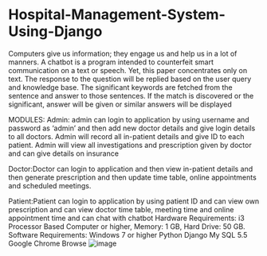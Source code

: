# Hospital-Management-System-Using-Django
Computers give us information; they engage us and help us in a lot of manners. A chatbot is a program intended to counterfeit smart communication on a text or speech. Yet, this paper concentrates only on text.
The response to the question will be replied based on the user query and knowledge base. The significant keywords are fetched from the sentence and answer to those sentences. If the match is discovered or the significant, answer will be given or similar answers will be displayed

MODULES:
Admin: 
	admin can login to application by using username and password as ‘admin’ and then add new doctor details and give login details to all doctors. Admin will record all in-patient details and give ID to each patient. Admin will view all investigations and prescription given by doctor and can give details on insurance

Doctor:Doctor can login to application and then view in-patient details and then generate prescription and then update time table, online appointments and scheduled meetings.

Patient:Patient can login to application by using patient ID and can view own prescription and can view doctor time table, meeting time and online appointment time and can chat with chatbot
Hardware Requirements:
i3 Processor Based Computer or higher,
Memory: 1 GB,
Hard Drive: 50 GB.
Software Requirements:
Windows 7 or higher 
Python
Django
My SQL 5.5
Google Chrome Browse
![image](https://github.com/ganeshyadav10/Hospital-Management-System-Using-Django/assets/126311739/ab11f548-7a29-4578-b6d1-2fa8eb27a1d1)





